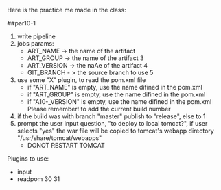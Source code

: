 Here is the practice me made in the class:

##par10-1 
1. write pipeline 
2. jobs params: 
    - ART_NAME -> the name of the artifact
    - ART_GROUP -> the name of the artifact 3 
    - ART_VERSION -> the naAe of the artifact 4 
    - GIT_BRANCH - > the source branch to use 5 
3. use some "X" plugin, to read the pom.xml file 
    - if "ART_NAME" is empty, use the name difined in the pom.xml 
    - if "ART_GROUP" is empty, use the name difined in the pom.xml 
    - if "A10-_VERSION" is empty, use the name difined in the pom.xml 
        Please remember! to add the current build number
4. if the build was with branch "master" publish to "release", else to 1 
5. prompt the user input question, "to deploy to local tomcat?",
    if user selects "yes" the war file will be copied to tomcat's webapp directory "/usr/share/tomcat/webapps" 
    - DONOT RESTART TOMCAT

Plugins to use:
- input
- readpom 30 31 
 
